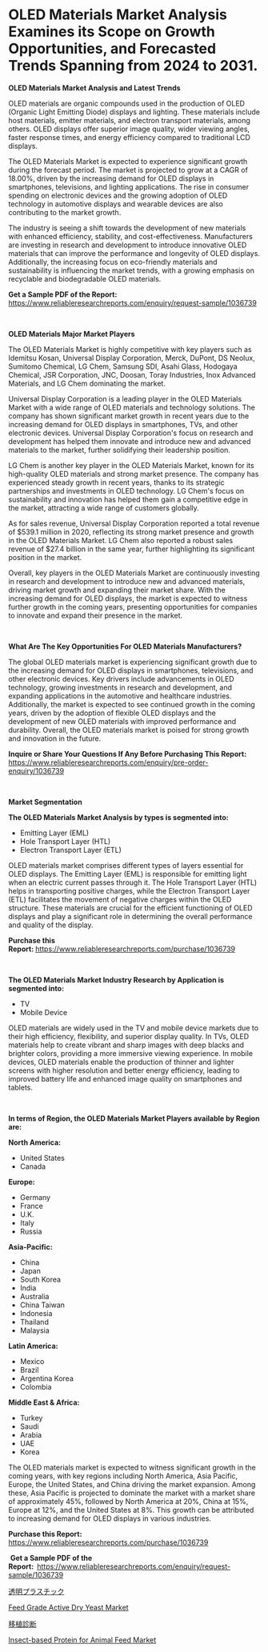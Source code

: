 <p><h1>OLED Materials Market Analysis Examines its Scope on Growth Opportunities, and Forecasted Trends Spanning from 2024 to 2031.</h1></p><p><strong>OLED Materials Market Analysis and Latest Trends</strong></p>
<p><p>OLED materials are organic compounds used in the production of OLED (Organic Light Emitting Diode) displays and lighting. These materials include host materials, emitter materials, and electron transport materials, among others. OLED displays offer superior image quality, wider viewing angles, faster response times, and energy efficiency compared to traditional LCD displays.</p><p>The OLED Materials Market is expected to experience significant growth during the forecast period. The market is projected to grow at a CAGR of 18.00%, driven by the increasing demand for OLED displays in smartphones, televisions, and lighting applications. The rise in consumer spending on electronic devices and the growing adoption of OLED technology in automotive displays and wearable devices are also contributing to the market growth.</p><p>The industry is seeing a shift towards the development of new materials with enhanced efficiency, stability, and cost-effectiveness. Manufacturers are investing in research and development to introduce innovative OLED materials that can improve the performance and longevity of OLED displays. Additionally, the increasing focus on eco-friendly materials and sustainability is influencing the market trends, with a growing emphasis on recyclable and biodegradable OLED materials.</p></p>
<p><strong>Get a Sample PDF of the Report:&nbsp;</strong> <a href="https://www.reliableresearchreports.com/enquiry/request-sample/1036739">https://www.reliableresearchreports.com/enquiry/request-sample/1036739</a></p>
<p>&nbsp;</p>
<p><strong>OLED Materials Major Market Players</strong></p>
<p><p>The OLED Materials Market is highly competitive with key players such as Idemitsu Kosan, Universal Display Corporation, Merck, DuPont, DS Neolux, Sumitomo Chemical, LG Chem, Samsung SDI, Asahi Glass, Hodogaya Chemical, JSR Corporation, JNC, Doosan, Toray Industries, Inox Advanced Materials, and LG Chem dominating the market.</p><p>Universal Display Corporation is a leading player in the OLED Materials Market with a wide range of OLED materials and technology solutions. The company has shown significant market growth in recent years due to the increasing demand for OLED displays in smartphones, TVs, and other electronic devices. Universal Display Corporation's focus on research and development has helped them innovate and introduce new and advanced materials to the market, further solidifying their leadership position.</p><p>LG Chem is another key player in the OLED Materials Market, known for its high-quality OLED materials and strong market presence. The company has experienced steady growth in recent years, thanks to its strategic partnerships and investments in OLED technology. LG Chem's focus on sustainability and innovation has helped them gain a competitive edge in the market, attracting a wide range of customers globally.</p><p>As for sales revenue, Universal Display Corporation reported a total revenue of $539.1 million in 2020, reflecting its strong market presence and growth in the OLED Materials Market. LG Chem also reported a robust sales revenue of $27.4 billion in the same year, further highlighting its significant position in the market.</p><p>Overall, key players in the OLED Materials Market are continuously investing in research and development to introduce new and advanced materials, driving market growth and expanding their market share. With the increasing demand for OLED displays, the market is expected to witness further growth in the coming years, presenting opportunities for companies to innovate and expand their presence in the market.</p></p>
<p>&nbsp;</p>
<p><strong>What Are The Key Opportunities For OLED Materials Manufacturers?</strong></p>
<p><p>The global OLED materials market is experiencing significant growth due to the increasing demand for OLED displays in smartphones, televisions, and other electronic devices. Key drivers include advancements in OLED technology, growing investments in research and development, and expanding applications in the automotive and healthcare industries. Additionally, the market is expected to see continued growth in the coming years, driven by the adoption of flexible OLED displays and the development of new OLED materials with improved performance and durability. Overall, the OLED materials market is poised for strong growth and innovation in the future.</p></p>
<p><strong>Inquire or Share Your Questions If Any Before Purchasing This Report:</strong> <a href="https://www.reliableresearchreports.com/enquiry/pre-order-enquiry/1036739">https://www.reliableresearchreports.com/enquiry/pre-order-enquiry/1036739</a></p>
<p>&nbsp;</p>
<p><strong>Market Segmentation</strong></p>
<p><strong>The OLED Materials Market Analysis by types is segmented into:</strong></p>
<p><ul><li>Emitting Layer (EML)</li><li>Hole Transport Layer (HTL)</li><li>Electron Transport Layer (ETL)</li></ul></p>
<p><p>OLED materials market comprises different types of layers essential for OLED displays. The Emitting Layer (EML) is responsible for emitting light when an electric current passes through it. The Hole Transport Layer (HTL) helps in transporting positive charges, while the Electron Transport Layer (ETL) facilitates the movement of negative charges within the OLED structure. These materials are crucial for the efficient functioning of OLED displays and play a significant role in determining the overall performance and quality of the display.</p></p>
<p><strong>Purchase this Report:&nbsp;</strong><a href="https://www.reliableresearchreports.com/purchase/1036739">https://www.reliableresearchreports.com/purchase/1036739</a></p>
<p>&nbsp;</p>
<p><strong>The OLED Materials Market Industry Research by Application is segmented into:</strong></p>
<p><ul><li>TV</li><li>Mobile Device</li></ul></p>
<p><p>OLED materials are widely used in the TV and mobile device markets due to their high efficiency, flexibility, and superior display quality. In TVs, OLED materials help to create vibrant and sharp images with deep blacks and brighter colors, providing a more immersive viewing experience. In mobile devices, OLED materials enable the production of thinner and lighter screens with higher resolution and better energy efficiency, leading to improved battery life and enhanced image quality on smartphones and tablets.</p></p>
<p>&nbsp;</p>
<p><strong>In terms of Region, the OLED Materials Market Players available by Region are:</strong></p>
<p>
    <p> <strong> North America: </strong>
        <ul>
            <li>United States</li>
            <li>Canada</li>
        </ul>
        </p> 
    <p> <strong> Europe: </strong>
        <ul>
            <li>Germany</li>
            <li>France</li>
            <li>U.K.</li>
            <li>Italy</li>
            <li>Russia</li>
        </ul>
        </p> 
    <p> <strong> Asia-Pacific: </strong>
        <ul>
            <li>China</li>
            <li>Japan</li>
            <li>South Korea</li>
            <li>India</li>
            <li>Australia</li>
            <li>China Taiwan</li>
            <li>Indonesia</li>
            <li>Thailand</li>
            <li>Malaysia</li>
        </ul>
        </p> 
    <p> <strong> Latin America: </strong>
        <ul>
            <li>Mexico</li>
            <li>Brazil</li>
            <li>Argentina Korea</li>
            <li>Colombia</li>
        </ul>
        </p> 
    <p> <strong> Middle East & Africa: </strong>
        <ul>
            <li>Turkey</li>
            <li>Saudi</li>
            <li>Arabia</li>
            <li>UAE</li>
            <li>Korea</li>
        </ul>
    </p>
    </p>
<p><p>The OLED materials market is expected to witness significant growth in the coming years, with key regions including North America, Asia Pacific, Europe, the United States, and China driving the market expansion. Among these, Asia Pacific is projected to dominate the market with a market share of approximately 45%, followed by North America at 20%, China at 15%, Europe at 12%, and the United States at 8%. This growth can be attributed to increasing demand for OLED displays in various industries.</p></p>
<p><strong>Purchase this Report: </strong><a href="https://www.reliableresearchreports.com/purchase/1036739">https://www.reliableresearchreports.com/purchase/1036739</a></p>
<p>&nbsp;<strong>Get a Sample PDF of the Report:&nbsp;&nbsp;</strong><a href="https://www.reliableresearchreports.com/enquiry/request-sample/1036739">https://www.reliableresearchreports.com/enquiry/request-sample/1036739</a></p>
<p><strong></strong></p>
<p><p><a href="https://github.com/ddwcuskozol07187/Market-Research-Report-List-1/blob/main/37745858235.md">透明プラスチック</a></p><p><a href="https://issuu.com/reportprime-2/docs/feed-grade-active-dry-yeast-market-size-2030.pptx">Feed Grade Active Dry Yeast Market</a></p><p><a href="https://github.com/marbadji/Market-Research-Report-List-1/blob/main/98986278236.md">移植診断</a></p><p><a href="https://issuu.com/reportprime-2/docs/insect-based-protein-for-animal-feed-market-size-2">Insect-based Protein for Animal Feed Market</a></p></p>